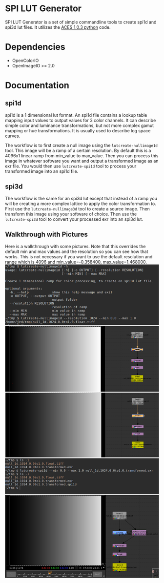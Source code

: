# SPI LUT Generator
SPI LUT Generator is a set of simple commandline tools to create spi1d and spi3d lut files. It utilizes the [ACES 1.0.3 python](https://github.com/imageworks/OpenColorIO-Configs/tree/master/aces_1.0.3/python) code.

# Dependencies
- OpenColorIO
- OpenImageIO >= 2.0

# Documentation
## spi1d
spi1d is a 1 dimensional lut format. An spi1d file contains a lookup table mapping input values to output values for 3 color channels. It can describe simple color and luminance transformations, but not more complex gamut mapping or hue transformations. It is usually used to describe log space curves.

The workflow is to first create a null image using the `lutcreate-nullimage1d` tool. This image will be a ramp of a certain resolution. By default this is a 4096x1 linear ramp from min_value to max_value. Then you can process this image in whatever software you want and output a transformed image as an exr file. You would then use `lutcreate-spi1d` tool to process your transformed image into an spi1d file.

## spi3d
The workflow is the same for an spi3d lut except that instead of a ramp you will be creating a more complex lattice to apply the color transformation to. First use the `lutcreate-nullimage3d` tool to create a source image. Then transform this image using your software of choice. Then use the `lutcreate-spi3d` tool to convert your processed exr into an spi3d lut.

## Walkthrough with Pictures
Here is a walkthrough with some pictures. Note that this overrides the default min and max values and the resolution so you can see how that works. This is not necessary if you want to use the default resolution and range which is 4096 and min_value=-0.358400, max_value=1.468000.
![01_lutcreate_nullimage1d](images/01_lutcreate_nullimage1d.png)
![02_colortransform_off](images/02_colortransform_off.png)
![03_colortransform_on](images/03_colortransform_on.png)
![04_generate_spi1d](images/04_generate_spi1d.png)
![05_apply_with_ocio_filetransform](images/05_apply_with_ocio_filetransform.png)